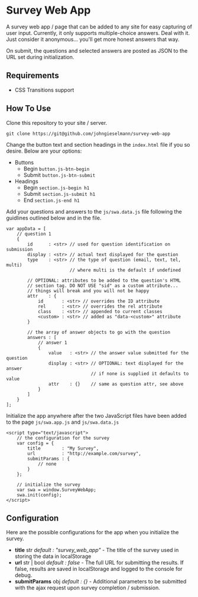 # Survey Web App

A survey web app / page that can be added to any site for easy capturing of
user input. Currently, it only supports multiple-choice answers. Deal with it.
Just consider it anonymous... you'll get more honest answers that way.

On submit, the questions and selected answers are posted as JSON to the URL
set during initialization.

## Requirements

- CSS Transitions support

## How To Use

Clone this repository to your site / server.
```
git clone https://git@github.com/johngieselmann/survey-web-app
```

Change the button text and section headings in the `index.html` file if you so
desire. Below are your options:

- Buttons
    - Begin `button.js-btn-begin`
    - Submit `button.js-btn-submit`
- Headings
    - Begin `section.js-begin h1`
    - Submit `section.js-submit h1`
    - End `section.js-end h1`

Add your questions and answers to the `js/swa.data.js` file following the
guidlines outlined below and in the file.
```
var appData = [
    // question 1
    {
        id      : <str> // used for question identification on submission
        display : <str> // actual text displayed for the question
        type    : <str> // the type of question (email, text, tel, multi)
                        // where multi is the default if undefined

        // OPTIONAL: attributes to be added to the question's HTML
        // section tag. DO NOT USE "sid" as a custom attribute...
        // things will break and you will not be happy
        attr    : {
            id       : <str> // overrides the ID attribute
            rel      : <str> // overrides the rel attribute
            class    : <str> // appended to current classes
            <custom> : <str> // added as "data-<custom>" attribute
        }

        // the array of answer objects to go with the question
        answers : [
            // answer 1
            {
                value   : <str> // the answer value submitted for the question
                display : <str> // OPTIONAL: text displayed for the answer
                                // if none is supplied it defaults to value
                attr    : {}    // same as question attr, see above
            }
        ]
    }
];
```

Initialize the app anywhere after the two JavaScript files have been added
to the page `js/swa.app.js` and `js/swa.data.js`
```
<script type="text/javascript">
    // the configuration for the survey
    var config = {
        title        : "My Survey",
        url          : "http://example.com/survey",
        submitParams : {
            // none
        }
    };

    // initialize the survey
    var swa = window.SurveyWebApp;
    swa.init(config);
</script>
```

## Configuration

Here are the possible configurations for the app when you initialize the survey.

- **title** str *default : "survey_web_app"* - The title of the survey used
in storing the data in localStorage
- **url** str | bool *default : false* - The full URL for submitting the results.
If false, results are saved in localStorage and logged to the console for debug.
- **submitParams** obj *default : {}* - Additional parameters to be submitted
with the ajax request upon survey completion / submission.
